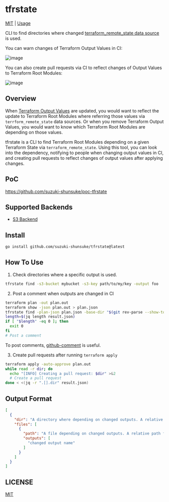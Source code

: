 # tfrstate

[MIT](LICENSE) | [Usage](USAGE.md)

CLI to find directories where changed [terraform_remote_state data source](https://developer.hashicorp.com/terraform/language/state/remote-state-data) is used.

You can warn changes of Terraform Output Values in CI:

![image](https://github.com/user-attachments/assets/128ee2ee-1e69-4303-b835-2e963b519c58)

You can also create pull requests via CI to reflect changes of Output Values to Terraform Root Modules:

![image](https://github.com/user-attachments/assets/2e1900a2-49af-4574-b342-95cf0ba38225)

## Overview

When [Terraform Output Values](https://developer.hashicorp.com/terraform/language/values/outputs) are updated, you would want to reflect the update to Terraform Root Modules where referring those values via `terrform_remote_state` data sources.
Or when you remove Terraform Output Values, you would want to know which Terraform Root Modules are depending on those values.

tfrstate is a CLI to find Terraform Root Modules depending on a given Terraform State via `terraform_remote_state`.
Using this tool, you can look into the dependency, notifying to people when changing output values in CI, and creating pull requests to reflect changes of output values after applying changes.

## PoC

https://github.com/suzuki-shunsuke/poc-tfrstate

## Supported Backends

- [S3 Backend](https://developer.hashicorp.com/terraform/language/backend/s3)

## Install

```sh
go install github.com/suzuki-shunsuke/tfrstate@latest
```

## How To Use

1. Check directories where a specific output is used.

```sh
tfrstate find -s3-bucket mybucket -s3-key path/to/my/key -output foo
```

2. Post a comment when outputs are changed in CI

```sh
terraform plan -out plan.out
terraform show -json plan.out > plan.json
tfrstate find -plan-json plan.json -base-dir "$(git rev-parse --show-toplevel)" > result.json
length=$(jq length result.json)
if [ "$length" -eq 0 ]; then
  exit 0
fi
# Post a comment
```

To post comments, [github-comment](https://github.com/suzuki-shunsuke/github-comment) is useful.

3. Create pull requests after running `terraform apply`

```sh
terraform apply -auto-approve plan.out
while read -r dir; do
  echo "[INFO] Creating a pull request: $dir" >&2
  # Create a pull request
done < <(jq -r ".[].dir" result.json)
```

## Output Format

```json
[
  {
    "dir": "A directory where depending on changed outputs. A relative path from the base directory",
    "files": [
      {
        "path": "A file depending on changed outputs. A relative path from dir",
        "outputs": [
          "changed output name"
        ]
      }
    ]
  }
]
```

## LICENSE

[MIT](LICENSE)
